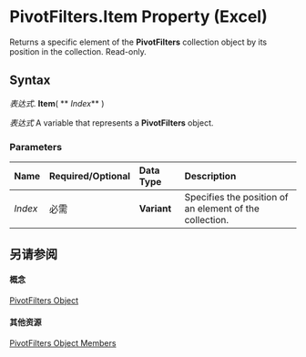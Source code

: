 
# PivotFilters.Item Property (Excel)

Returns a specific element of the  **PivotFilters** collection object by its position in the collection. Read-only.


## Syntax

 _表达式_. **Item**( ** _Index_** )

 _表达式_ A variable that represents a **PivotFilters** object.


### Parameters



|**Name**|**Required/Optional**|**Data Type**|**Description**|
|:-----|:-----|:-----|:-----|
| _Index_|必需|**Variant**|Specifies the position of an element of the collection. |

## 另请参阅


#### 概念


[PivotFilters Object](fc647acb-bd6a-8544-6411-1f5e49807e53.md)
#### 其他资源


[PivotFilters Object Members](http://msdn.microsoft.com/library/57f1f375-1b7b-c488-c236-91ed26a68bb6%28Office.15%29.aspx)